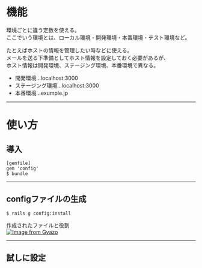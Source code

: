 # 機能
環境ごとに違う定数を使える。    
ここでいう環境とは、ローカル環境・開発環境・本番環境・テスト環境など。        
    
たとえばホストの情報を管理したい時などに使える。    
メールを送る下準備としてホスト情報を設定しておく必要があるが、    
ホスト情報は開発環境、ステージング環境、本番環境で異なる。    
    

- 開発環境...localhost:3000    
- ステージング環境...localhost:3000    
- 本番環境...exumple.jp

***

# 使い方
## 導入
~~~
[gemfile]
gem 'config'
$ bundle
~~~
***

## configファイルの生成
~~~
$ rails g config:install
~~~
作成されたファイルと役割    
[![Image from Gyazo](https://i.gyazo.com/4478d915fee1d7a129cc41fe79a15cfe.png)](https://gyazo.com/4478d915fee1d7a129cc41fe79a15cfe)
***

## 試しに設定

